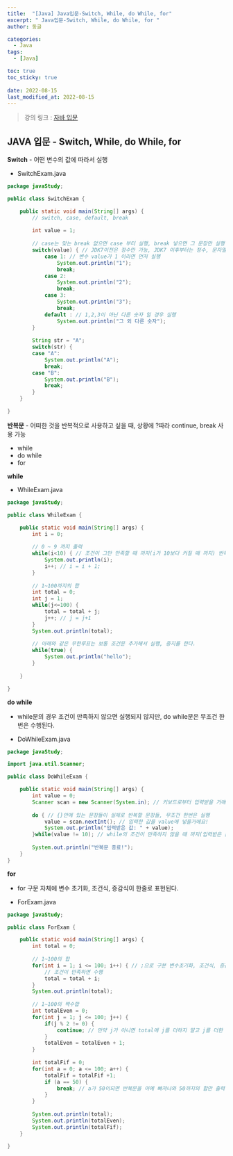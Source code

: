 ```yaml
---
title:  "[Java] Java입문-Switch, While, do While, for"
excerpt: " Java입문-Switch, While, do While, for "
author: 동글

categories:
  - Java
tags:
  - [Java]

toc: true
toc_sticky: true
 
date: 2022-08-15
last_modified_at: 2022-08-15
---
```


> 강의 링크 : [자바 입문](https://programmers.co.kr/learn/courses/5)

## JAVA 입문 - Switch, While, do While, for

**Switch** - 어떤 변수의 값에 따라서 실행

- SwitchExam.java

```java
package javaStudy;

public class SwitchExam {

	public static void main(String[] args) {
		// switch, case, default, break
		
		int value = 1;
		
		// case는 맞는 break 없으면 case 부터 실행, break 넣으면 그 문장만 실행
		switch(value) { // JDK7이전은 정수만 가능, JDK7 이후부터는 정수, 문자열 가능
			case 1: // 변수 value가 1 이라면 먼저 실행
				System.out.println("1");
				break;
			case 2:
				System.out.println("2");
				break;
			case 3:
				System.out.println("3");
				break;
			default : // 1,2,3이 아닌 다른 숫자 일 경우 실행
				System.out.println("그 외 다른 숫자");
		}
		
		String str = "A";
		switch(str) {
		case "A":
			System.out.println("A");
			break;
		case "B":
			System.out.println("B");
			break;
		}
	}

}
```

**반복문** - 어떠한 것을 반복적으로 사용하고 싶을 때, 상황에 ?따라 continue, break 사용 가능

- while
- do while
- for

**while**

- WhileExam.java

```java
package javaStudy;

public class WhileExam {

	public static void main(String[] args) {
		int i = 0;
		
		// 0 ~ 9 까지 출력
		while(i<10) { // 조건이 그만 만족할 때 까지(i가 10보다 커질 때 까지) 반복
			System.out.println(i);
			i++; // i = i + 1;
		}
		
		// 1~100까지의 합
		int total = 0;
		int j = 1;
		while(j<=100) {
			total = total + j;
			j++; // j = j+1
		}
		System.out.println(total);
		
		// 아래와 같은 무한루프는 보통 조건문 추가해서 실행, 중지를 한다.
		while(true) {
			System.out.println("hello");
		}
		
	}

}
```

**do while**

- while문의 경우 조건이 만족하지 않으면 실행되지 않지만, do while문은 무조건 한번은 수행된다.

- DoWhileExam.java

```java
package javaStudy;

import java.util.Scanner;

public class DoWhileExam {

	public static void main(String[] args) {
		int value = 0;
		Scanner scan = new Scanner(System.in); // 키보드로부터 입력받을 거애요!
		
		do { // {}안에 있는 문장들이 실제로 반복할 문장들, 무조건 한번은 실행
			value = scan.nextInt(); // 입력한 값을 value에 넣을거에요!
			System.out.println("입력받은 값: " + value);
		}while(value != 10); // while의 조건이 만족하지 않을 때 까지(입력받은 값이 10일때까지) do부터 반복 
			
		System.out.println("반복문 종료!");
	}
}
```

**for**

- for 구문 자체에 변수 초기화, 조건식, 증감식이 한줄로 표현된다.

- ForExam.java

```java
package javaStudy;

public class ForExam {

	public static void main(String[] args) {
		int total = 0;
		
		// 1~100의 합
		for(int i = 1; i <= 100; i++) { // ;으로 구분 변수초기화, 조건식, 증감식
			// 조건이 만족하면 수행
			total = total + i;
		}
		System.out.println(total);
		
		// 1~100의 짝수합
		int totalEven = 0;
		for(int j = 1; j <= 100; j++) {
			if(j % 2 != 0) {
				continue; // 만약 j가 아니면 total에 j를 더하지 말고 j를 더한 후 다음 반복
			}
			totalEven = totalEven + 1;
		}
		
		int totalFif = 0;
		for(int a = 0; a <= 100; a++) {
			totalFif = totalFif +1;
			if (a == 50) {
				break; // a가 50이되면 반복문을 아예 빠져나와 50까지의 합만 출력
			}
		}
		
		System.out.println(total);
		System.out.println(totalEven);
		System.out.println(totalFif);
	}

}
```